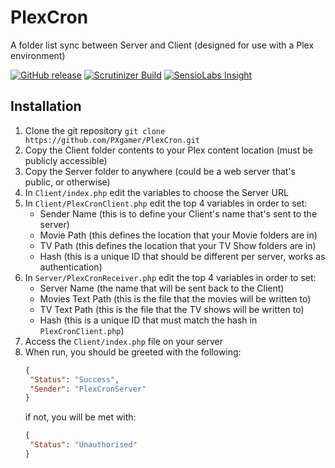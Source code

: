 # PlexCron
A folder list sync between Server and Client (designed for use with a Plex environment)

[![GitHub release](https://img.shields.io/github/release/PXgamer/PlexCron.svg)](https://github.com/PXgamer/PlexCron/releases/latest) [![Scrutinizer Build](https://img.shields.io/scrutinizer/build/g/PXgamer/PlexCron.svg)](https://scrutinizer-ci.com/g/PXgamer/PlexCron/build-status/master) [![SensioLabs Insight](https://img.shields.io/sensiolabs/i/9c87804b-d448-4fcf-8c10-9e366518292c.svg)](https://insight.sensiolabs.com/projects/9c87804b-d448-4fcf-8c10-9e366518292c)

## Installation

1. Clone the git repository `git clone https://github.com/PXgamer/PlexCron.git`
2. Copy the Client folder contents to your Plex content location (must be publicly accessible)
3. Copy the Server folder to anywhere (could be a web server that's public, or otherwise)
4. In `Client/index.php` edit the variables to choose the Server URL
5. In `Client/PlexCronClient.php` edit the top 4 variables in order to set:
    - Sender Name (this is to define your Client's name that's sent to the server)
    - Movie Path (this defines the location that your Movie folders are in)
    - TV Path (this defines the location that your TV Show folders are in)
    - Hash (this is a unique ID that should be different per server, works as authentication)
6. In `Server/PlexCronReceiver.php` edit the top 4 variables in order to set:
    - Server Name (the name that will be sent back to the Client)
    - Movies Text Path (this is the file that the movies will be written to)
    - TV Text Path (this is the file that the TV shows will be written to)
    - Hash (this is a unique ID that must match the hash in `PlexCronClient.php`)
7. Access the `Client/index.php` file on your server
8. When run, you should be greeted with the following:
   ```json
   {
    "Status": "Success",
    "Sender": "PlexCronServer"
   }
   ```
   if not, you will be met with:
   ```json
   {
    "Status": "Unauthorised"
   }
   ```
